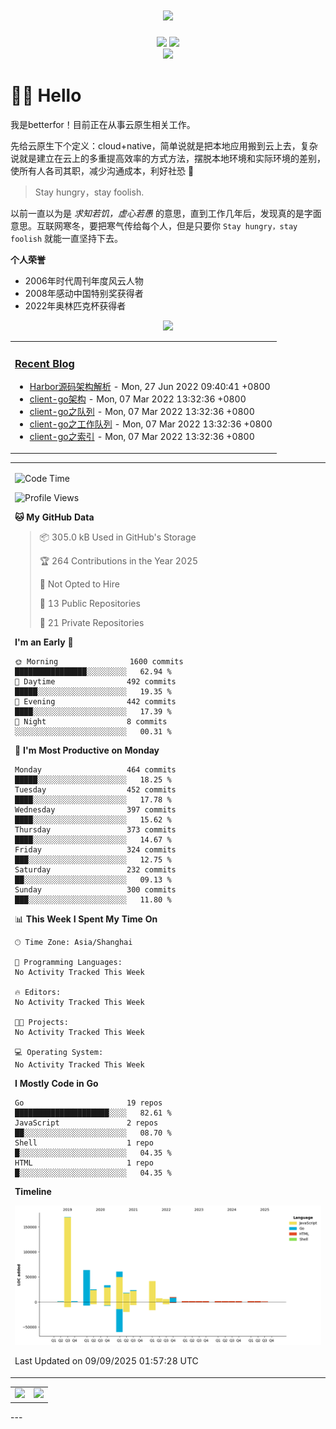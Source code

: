 <!-- 动态打字效果 -->

<h1 align="center">
  <a href="betterfor.github.io">
    <img src="https://readme-typing-svg.herokuapp.com?font=Fira+Code&size=17&pause=1000&center=true&width=500&lines=Make+clean+code+fast%2C+not+make+fast+code+clean" />
  </a>
</h1>

<!-- 个人资料徽章 -->
<div align="center">
  <a href="https://betterfor.github.io"><img src="https://img.shields.io/badge/github-github%E5%8D%9A%E5%AE%A2-green"></a>
  <!-- 访客统计 -->
  <img src="https://visitor-badge.glitch.me/badge?page_id=tioil&left_color=green&right_color=red">
</div>

<!-- 贪吃蛇贡献图 -->
<div align="center">
  <img src="https://cdn.jsdelivr.net/gh/betterfor/betterfor@main/contribution-snake/github-contribution-grid-snake.svg" />
</div>

# 🙋‍♂️ Hello

我是betterfor！目前正在从事云原生相关工作。

先给云原生下个定义：cloud+native，简单说就是把本地应用搬到云上去，复杂说就是建立在云上的多重提高效率的方式方法，摆脱本地环境和实际环境的差别，使所有人各司其职，减少沟通成本，利好社恐 🐶

> Stay hungry，stay foolish.

以前一直以为是 *求知若饥，虚心若愚* 的意思，直到工作几年后，发现真的是字面意思。互联网寒冬，要把寒气传给每个人，但是只要你 `Stay hungry，stay foolish` 就能一直坚持下去。

**个人荣誉**

- 2006年时代周刊年度风云人物
- 2008年感动中国特别奖获得者
- 2022年奥林匹克杯获得者

<!-- profile-3d-contrib -->
<div align="center"><img src="https://cdn.jsdelivr.net/gh/betterfor/betterfor@main/profile-3d-contrib/profile-season-animate.svg" /></div>

<!-- 博客动态 -->
<table align="center">
<tr>
<td valign="top">
  
### <a href="https://betterfor.github.io/" target="_blank">Recent Blog</a>
  
<!-- START_SECTION:blog -->
* <a href='https://blog.luxgreat.tk/2022/06/harbor%E6%BA%90%E7%A0%81%E6%9E%B6%E6%9E%84%E8%A7%A3%E6%9E%90/' target='_blank'>Harbor源码架构解析</a> - Mon, 27 Jun 2022 09:40:41 +0800
* <a href='https://blog.luxgreat.tk/2022/03/client-go/' target='_blank'>client-go架构</a> - Mon, 07 Mar 2022 13:32:36 +0800
* <a href='https://blog.luxgreat.tk/2022/03/03-deltafifo/' target='_blank'>client-go之队列</a> - Mon, 07 Mar 2022 13:32:36 +0800
* <a href='https://blog.luxgreat.tk/2022/03/02-workqueue/' target='_blank'>client-go之工作队列</a> - Mon, 07 Mar 2022 13:32:36 +0800
* <a href='https://blog.luxgreat.tk/2022/03/01-indexer/' target='_blank'>client-go之索引</a> - Mon, 07 Mar 2022 13:32:36 +0800
<!-- END_SECTION:blog -->
</td>  
 
</tr>    
</table>

<!-- wakatime统计 -->
<table algin="center">
<tr>
<td>
  
<!--START_SECTION:waka-->
![Code Time](http://img.shields.io/badge/Code%20Time-67%20hrs%2055%20mins-blue)

![Profile Views](http://img.shields.io/badge/Profile%20Views-1-blue)

**🐱 My GitHub Data** 

> 📦 305.0 kB Used in GitHub's Storage 
 > 
> 🏆 264 Contributions in the Year 2025
 > 
> 🚫 Not Opted to Hire
 > 
> 📜 13 Public Repositories 
 > 
> 🔑 21 Private Repositories 
 > 
**I'm an Early 🐤** 

```text
🌞 Morning                1600 commits        ████████████████░░░░░░░░░   62.94 % 
🌆 Daytime                492 commits         █████░░░░░░░░░░░░░░░░░░░░   19.35 % 
🌃 Evening                442 commits         ████░░░░░░░░░░░░░░░░░░░░░   17.39 % 
🌙 Night                  8 commits           ░░░░░░░░░░░░░░░░░░░░░░░░░   00.31 % 
```
📅 **I'm Most Productive on Monday** 

```text
Monday                   464 commits         █████░░░░░░░░░░░░░░░░░░░░   18.25 % 
Tuesday                  452 commits         ████░░░░░░░░░░░░░░░░░░░░░   17.78 % 
Wednesday                397 commits         ████░░░░░░░░░░░░░░░░░░░░░   15.62 % 
Thursday                 373 commits         ████░░░░░░░░░░░░░░░░░░░░░   14.67 % 
Friday                   324 commits         ███░░░░░░░░░░░░░░░░░░░░░░   12.75 % 
Saturday                 232 commits         ██░░░░░░░░░░░░░░░░░░░░░░░   09.13 % 
Sunday                   300 commits         ███░░░░░░░░░░░░░░░░░░░░░░   11.80 % 
```


📊 **This Week I Spent My Time On** 

```text
🕑︎ Time Zone: Asia/Shanghai

💬 Programming Languages: 
No Activity Tracked This Week

🔥 Editors: 
No Activity Tracked This Week

🐱‍💻 Projects: 
No Activity Tracked This Week

💻 Operating System: 
No Activity Tracked This Week
```

**I Mostly Code in Go** 

```text
Go                       19 repos            █████████████████████░░░░   82.61 % 
JavaScript               2 repos             ██░░░░░░░░░░░░░░░░░░░░░░░   08.70 % 
Shell                    1 repo              █░░░░░░░░░░░░░░░░░░░░░░░░   04.35 % 
HTML                     1 repo              █░░░░░░░░░░░░░░░░░░░░░░░░   04.35 % 
```



**Timeline**

![Lines of Code chart](https://raw.githubusercontent.com/betterfor/betterfor/main/assets/bar_graph.png)


 Last Updated on 09/09/2025 01:57:28 UTC
<!--END_SECTION:waka-->  
  
</td>  
</tr>  

<!-- Github Activity Graph -->  
<table>  
<tr>
  <td>
    <img src="https://wakatime.com/share/@b09b33c6-90b3-41ec-816d-f7ec19b0a0a6/44bdf4b2-83fe-44cf-b813-e2e569fbdb92.png" width="500" />
  </td>  

  <td>
    <img src="https://wakatime.com/share/@b09b33c6-90b3-41ec-816d-f7ec19b0a0a6/5b71be04-a4f0-405c-b5c9-af6ebde96a65.png" width="500" />
  </td>
</tr>  
</table>  
---
  
